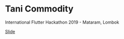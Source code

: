 # Tani Commodity

International Flutter Hackathon 2019 - Mataram, Lombok

[Slide](https://docs.google.com/presentation/d/1UHPphxTL_HSeZ83HCo1rzvzJzhiGQwW1D8Emw3CFSa8/edit?usp=sharing)